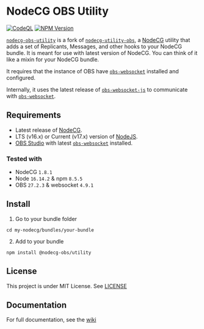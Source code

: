 # NodeCG OBS Utility

[![CodeQL](https://github.com/GGLinnk/nodecg-obs-utility/actions/workflows/codeql-analysis.yml/badge.svg)](https://github.com/GGLinnk/nodecg-obs-utility/actions/workflows/codeql-analysis.yml) [![NPM Version](https://img.shields.io/npm/v/@nodecg-obs/utility.svg)](https://www.npmjs.com/package/@nodecg-obs/utility)

[`nodecg-obs-utility`] is a fork of [`nodecg-utility-obs`], a [NodeCG] utility that adds a set of Replicants, Messages, and other hooks to your NodeCG bundle. It is meant for use with latest version of NodeCG. You can think of it like a mixin for your NodeCG bundle.

It requires that the instance of OBS have [`obs-websocket`] installed and configured.

Internally, it uses the latest release of [`obs-websocket-js`] to communicate with [`obs-websocket`].


## Requirements

* Latest release of [NodeCG].
* LTS (v16.x) or Current (v17.x) version of [NodeJS].
* [OBS Studio] with latest [`obs-websocket`] installed.

### Tested with
- NodeCG ``1.8.1``
- Node ``16.14.2`` & npm ``8.5.5``
- OBS ``27.2.3`` & websocket ``4.9.1``


## Install

1. Go to your bundle folder
```
cd my-nodecg/bundles/your-bundle
```

2. Add to your bundle
```
npm install @nodecg-obs/utility
```


## License
This project is under MIT License. See [LICENSE]


## Documentation
For full documentation, see the [wiki]


[LICENSE]: LICENSE
[`nodecg-obs-utility`]: https://github.com/GGLinnk/nodecg-obs-utility/
[`nodecg-utility-obs`]: https://github.com/nodecg/nodecg-obs/tree/master/packages/nodecg-utility-obs
[`obs-websocket-js`]: https://github.com/obs-websocket-community-projects/obs-websocket-js
[`obs-websocket`]: https://github.com/obsproject/obs-websocket
[NodeCG]: https://github.com/nodecg/nodecg
[NodeJS]: https://nodejs.org/
[OBS Studio]: https://obsproject.com/
[wiki]: https://github.com/GGLinnk/nodecg-obs-utility/wiki
